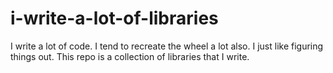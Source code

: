 i-write-a-lot-of-libraries
==========================

I write a lot of code. I tend to recreate the wheel a lot also. I just like figuring things out. This repo is a collection of libraries that I write.
